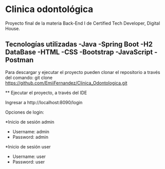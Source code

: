 # Clinica odontológica

Proyecto final de la materia Back-End I de Certified Tech Developer, Digital House.

## Tecnologías utilizadas -Java -Spring Boot -H2 DataBase -HTML -CSS -Bootstrap -JavaScript -Postman

Para descargar y ejecutar el proyecto pueden clonar el repositorio a través del comando: 
git clone https://github.com/EmiiFernandez/Clinica_Odontologica.git

** Ejecutar el proyecto, a través del IDE

Ingresar a http://localhost:8090/login

Opciones de login:

*Inicio de sesión admin 
  - Username: admin 
  - Password: admin

*Inicio de sesión user 
  - Username: user 
  - Password: user
